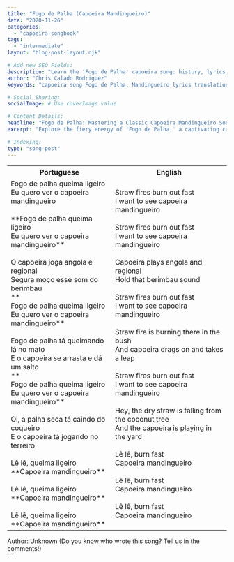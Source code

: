 ```yaml
---
title: "Fogo de Palha (Capoeira Mandingueiro)"
date: "2020-11-26"
categories:
  - "capoeira-songbook"
tags:
  - "intermediate"
layout: "blog-post-layout.njk"

# Add new SEO Fields:
description: "Learn the 'Fogo de Palha' capoeira song: history, lyrics, and meaning. Master this intermediate-level Mandingueiro classic!"
author: "Chris Calado Rodriguez"
keywords: "capoeira song Fogo de Palha, Mandingueiro lyrics translation, intermediate capoeira music, capoeira song meaning, Fogo de Palha tutorial, capoeira songbook lyrics, capoeira music for training, capoeira Angola songs"

# Social Sharing:
socialImage: # Use coverImage value

# Content Details:
headline: "Fogo de Palha: Mastering a Classic Capoeira Mandingueiro Song"
excerpt: "Explore the fiery energy of 'Fogo de Palha,' a captivating capoeira song that embodies the essence of Mandingueiro style."

# Indexing:
type: "song-post"
---
```


<table class="capoeira-table">
    <tr class="header-row">
        <th>Portuguese</th>
        <th>English</th>
    </tr>
    <tr>
        <td>Fogo de palha queima ligeiro<br>Eu quero ver o capoeira mandingueiro<br><br>**Fogo de palha queima ligeiro<br>Eu quero ver o capoeira mandingueiro**<br><br>O capoeira joga angola e regional<br>Segura moço esse som do berimbau<br>**<br>Fogo de palha queima ligeiro<br>Eu quero ver o capoeira mandingueiro**<br><br>Fogo de palha tá queimando lá no mato<br>E o capoeira se arrasta e dá um salto<br>**<br>Fogo de palha queima ligeiro<br>Eu quero ver o capoeira mandingueiro**<br><br>Oi, a palha seca tá caindo do coqueiro<br>E o capoeira tá jogando no terreiro<br><br>Lê lê, queima ligeiro<br>**Capoeira mandingueiro**<br><br>Lê lê, queima ligeiro<br>**Capoeira mandingueiro**<br><br>Lê lê, queima ligeiro<br>**Capoeira mandingueiro**</td>
        <td>Straw fires burn out fast<br>I want to see capoeira mandingueiro<br><br>Straw fires burn out fast<br>I want to see capoeira mandingueiro<br><br>Capoeira plays angola and regional<br>Hold that berimbau sound<br><br>Straw fires burn out fast<br>I want to see capoeira mandingueiro<br><br>Straw fire is burning there in the bush<br>And capoeira drags on and takes a leap<br><br>Straw fires burn out fast<br>I want to see capoeira mandingueiro<br><br>Hey, the dry straw is falling from the coconut tree<br>And the capoeira is playing in the yard<br><br>Lê lê, burn fast<br>Capoeira mandingueiro<br><br>Lê lê, burn fast<br>Capoeira mandingueiro<br><br>Lê lê, burn fast<br>Capoeira mandingueiro</td>
    </tr>
</table>
<figcaption>
Author: Unknown (Do you know who wrote this song? Tell us in the comments!)
</figcaption>
```